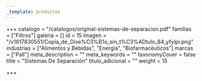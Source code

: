 ```yaml
---
_template: productos
---
```






+++
catalogo = "/catalogos/original-sistemas-de-separacion.pdf"
familias = ["Filtros"]
galeria = []
id = 15
imagen = "/v1617830551/Copia_de_Dise%C3%B1o_sin_t%C3%ADtulo_84_yfylpi.png"
industrias = ["Alimentos y Bebidas", "Energía", "Biofarmacéuticos"]
marcas = ["Pall"]
meta_description = ""
meta_keywords = ""
taxonomyCover = false
title = "Sistemas De Separación"
titulo_adicional = ""
weight = 15

+++
